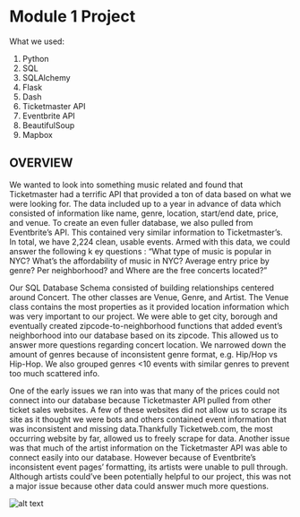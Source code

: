 # Module 1 Project
What we used:

1. Python
2. SQL
3. SQLAlchemy
4. Flask
5. Dash
6. Ticketmaster API
7. Eventbrite API
8. BeautifulSoup
9. Mapbox 


## OVERVIEW
We wanted to look into something music related and found that Ticketmaster had a terrific API that
provided a ton of data based on what we were looking for. The data included up to a year in advance of data which
consisted of information like name, genre, location, start/end date, price, and venue. To create an even fuller database,
we also pulled from Eventbrite’s API. This contained very similar information to
Ticketmaster’s. In total, we have 2,224 clean, usable events. Armed with this data, we could answer the following k
ey questions : “What type of music is popular in NYC? What’s the affordability of music in NYC?
Average entry price by genre? Per neighborhood? and Where are the free concerts located?”

Our SQL Database Schema consisted of building relationships centered around Concert.
The other classes are Venue, Genre, and Artist. The Venue class contains the most properties
as it provided location information which was very important to our project. We were able to get
city, borough and eventually created zipcode-to-neighborhood functions that added event’s neighborhood
into our database based on its zipcode. This allowed us to answer more questions regarding concert location.
We narrowed down the amount of genres because of inconsistent genre format, e.g. Hip/Hop vs Hip-Hop.
We also grouped genres <10 events with similar genres to prevent too much scattered info.

One of the early issues we ran into was that many of the prices could not connect into our database because Ticketmaster API pulled
from other ticket sales websites. A few of these websites did not allow us to scrape its site as it thought
we were bots and others contained event information that was inconsistent and missing data.Thankfully Ticketweb.com,
the most occurring website by far, allowed us to freely scrape for data. Another issue was that
much of the artist information on the Ticketmaster API was able to connect easily into our database.
However because of Eventbrite’s inconsistent event pages’ formatting, its artists were unable to pull through.
Although artists could’ve been potentially helpful to our project, this was not a major issue because other data could answer much more questions.

![alt text](https://raw.githubusercontent.com/briansrebrenik/projectname/Mod-1-Project/screenshots/ScreenShot2018-11-19at1.23.52PM.png)

